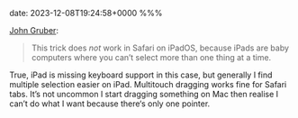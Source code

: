 date: 2023-12-08T19:24:58+0000
%%%

[John Gruber](https://daringfireball.net/linked/2023/12/07/safari-chrome-firebox-multiple-tab-selection):

> This trick does *not* work in Safari on iPadOS, because iPads are baby computers where you can’t select more than one thing at a time.

True, iPad is missing keyboard support in this case, but generally I find multiple selection easier on iPad. Multitouch dragging works fine for Safari tabs. It’s not uncommon I start dragging something on Mac then realise I can’t do what I want because there‘s only one pointer.
